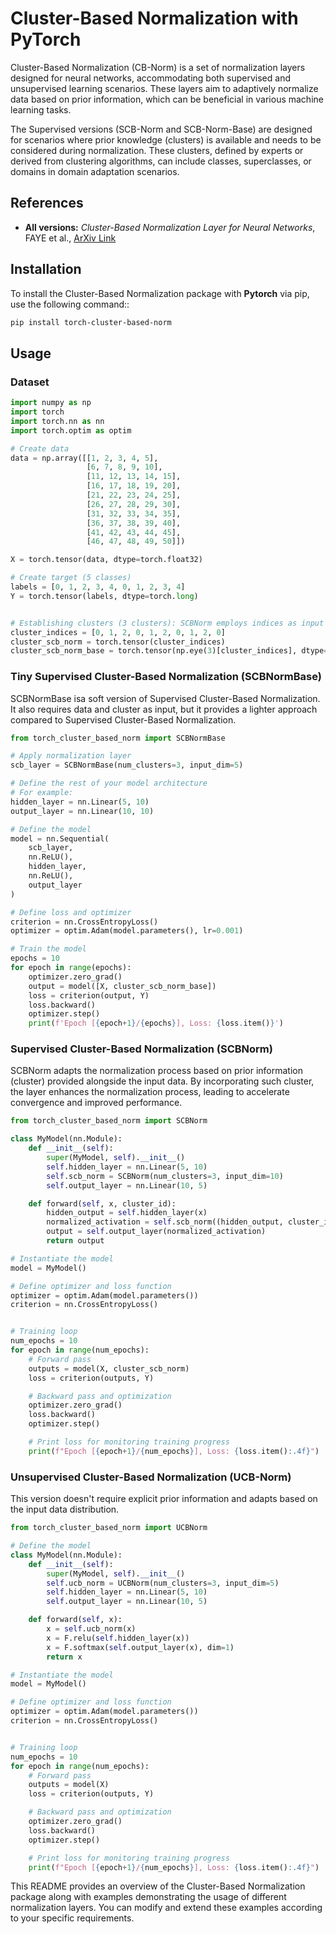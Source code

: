 # Cluster-Based Normalization with PyTorch

Cluster-Based Normalization (CB-Norm) is a set of normalization layers designed for neural networks, accommodating both supervised and unsupervised learning scenarios. These layers aim to adaptively normalize data based on prior information, which can be beneficial in various machine learning tasks.

The Supervised versions (SCB-Norm and SCB-Norm-Base) are designed for scenarios where prior knowledge (clusters) is available and needs to be considered during normalization. These clusters, defined by experts or derived from clustering algorithms, can include classes, superclasses, or domains in domain adaptation scenarios.


## References


- **All versions:** *Cluster-Based Normalization Layer for Neural Networks*, FAYE et al., [ArXiv Link](https://arxiv.org/abs/2403.16798)


## Installation

To install the Cluster-Based Normalization package with **Pytorch** via pip, use the following command::

```bash
pip install torch-cluster-based-norm
```

## Usage

### Dataset

```python
import numpy as np
import torch
import torch.nn as nn
import torch.optim as optim

# Create data
data = np.array([[1, 2, 3, 4, 5],
                 [6, 7, 8, 9, 10],
                 [11, 12, 13, 14, 15],
                 [16, 17, 18, 19, 20],
                 [21, 22, 23, 24, 25],
                 [26, 27, 28, 29, 30],
                 [31, 32, 33, 34, 35],
                 [36, 37, 38, 39, 40],
                 [41, 42, 43, 44, 45],
                 [46, 47, 48, 49, 50]])

X = torch.tensor(data, dtype=torch.float32)

# Create target (5 classes)
labels = [0, 1, 2, 3, 4, 0, 1, 2, 3, 4]  
Y = torch.tensor(labels, dtype=torch.long)


# Establishing clusters (3 clusters): SCBNorm employs indices as input for normalizing, while SCBNormBase utilizes a one-hot representation of indices as input.
cluster_indices = [0, 1, 2, 0, 1, 2, 0, 1, 2, 0] 
cluster_scb_norm = torch.tensor(cluster_indices)
cluster_scb_norm_base = torch.tensor(np.eye(3)[cluster_indices], dtype=torch.float32)

```


### Tiny Supervised Cluster-Based Normalization (SCBNormBase)

SCBNormBase isa soft version of Supervised Cluster-Based Normalization. It also requires data and cluster as input, but it provides a lighter approach compared to Supervised Cluster-Based Normalization.

```python
from torch_cluster_based_norm import SCBNormBase

# Apply normalization layer
scb_layer = SCBNormBase(num_clusters=3, input_dim=5)

# Define the rest of your model architecture
# For example:
hidden_layer = nn.Linear(5, 10)
output_layer = nn.Linear(10, 10)

# Define the model
model = nn.Sequential(
    scb_layer,
    nn.ReLU(),
    hidden_layer,
    nn.ReLU(),
    output_layer
)

# Define loss and optimizer
criterion = nn.CrossEntropyLoss()
optimizer = optim.Adam(model.parameters(), lr=0.001)

# Train the model
epochs = 10
for epoch in range(epochs):
    optimizer.zero_grad()
    output = model([X, cluster_scb_norm_base])
    loss = criterion(output, Y)
    loss.backward()
    optimizer.step()
    print(f'Epoch [{epoch+1}/{epochs}], Loss: {loss.item()}')

```

### Supervised Cluster-Based Normalization (SCBNorm)

SCBNorm adapts the normalization process based on prior information (cluster) provided alongside the input data. By incorporating such cluster, the layer enhances the normalization process, leading to accelerate convergence and improved performance.

```python
from torch_cluster_based_norm import SCBNorm

class MyModel(nn.Module):
    def __init__(self):
        super(MyModel, self).__init__()
        self.hidden_layer = nn.Linear(5, 10)
        self.scb_norm = SCBNorm(num_clusters=3, input_dim=10)  
        self.output_layer = nn.Linear(10, 5)

    def forward(self, x, cluster_id):
        hidden_output = self.hidden_layer(x)
        normalized_activation = self.scb_norm((hidden_output, cluster_id))
        output = self.output_layer(normalized_activation)
        return output

# Instantiate the model
model = MyModel()

# Define optimizer and loss function
optimizer = optim.Adam(model.parameters())
criterion = nn.CrossEntropyLoss()


# Training loop
num_epochs = 10
for epoch in range(num_epochs):
    # Forward pass
    outputs = model(X, cluster_scb_norm)
    loss = criterion(outputs, Y)

    # Backward pass and optimization
    optimizer.zero_grad()
    loss.backward()
    optimizer.step()

    # Print loss for monitoring training progress
    print(f"Epoch [{epoch+1}/{num_epochs}], Loss: {loss.item():.4f}")

```

### Unsupervised Cluster-Based Normalization (UCB-Norm)

This version doesn't require explicit prior information and adapts based on the input data distribution.

```python
from torch_cluster_based_norm import UCBNorm

# Define the model
class MyModel(nn.Module):
    def __init__(self):
        super(MyModel, self).__init__()
        self.ucb_norm = UCBNorm(num_clusters=3, input_dim=5)
        self.hidden_layer = nn.Linear(5, 10)
        self.output_layer = nn.Linear(10, 5)

    def forward(self, x):
        x = self.ucb_norm(x)
        x = F.relu(self.hidden_layer(x))
        x = F.softmax(self.output_layer(x), dim=1)
        return x

# Instantiate the model
model = MyModel()

# Define optimizer and loss function
optimizer = optim.Adam(model.parameters())
criterion = nn.CrossEntropyLoss()


# Training loop
num_epochs = 10
for epoch in range(num_epochs):
    # Forward pass
    outputs = model(X)
    loss = criterion(outputs, Y)

    # Backward pass and optimization
    optimizer.zero_grad()
    loss.backward()
    optimizer.step()

    # Print loss for monitoring training progress
    print(f"Epoch [{epoch+1}/{num_epochs}], Loss: {loss.item():.4f}")


```


This README provides an overview of the Cluster-Based Normalization package along with examples demonstrating the usage of different normalization layers. You can modify and extend these examples according to your specific requirements.